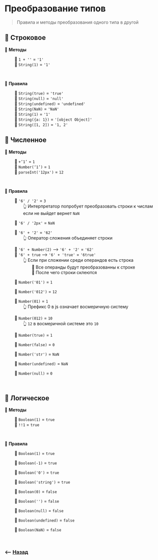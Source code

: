# Преобразование типов
> Правила и методы преобразования одного типа в другой

## 🚩 Строковое

💠 **Методы**

&emsp;&emsp; 🔹 `1 + ''` = `'1'`   
&emsp;&emsp; 🔹 `String(1)` = `'1'`        

<br> 

💠 **Правила**
	
&emsp;&emsp; 🔹 `String(true)` = `'true'`  
&emsp;&emsp; 🔹 `String(null)` = `'null'`  
&emsp;&emsp; 🔹 `String(undefined)` = `'undefined'`  
&emsp;&emsp; 🔹 `String(NaN)` = `'NaN'`      
&emsp;&emsp; 🔹 `String(1)` = `'1'`            	
&emsp;&emsp; 🔹 `String({a: 1})` = `'[object Object]'`  
&emsp;&emsp; 🔹 `String([1, 2])` = `'1, 2'`  

	

## 🚩 Численное

💠 **Методы**

&emsp;&emsp; 🔹 `+’1’` = `1`  
&emsp;&emsp; 🔹 `Number(‘1’)` = `1`  
&emsp;&emsp; 🔹 `parseInt('12px')` = `12`  

<br>

💠 **Правила**

&emsp;&emsp; 🔹 `'6' / '2'` = `3`   
&emsp;&emsp;&emsp;&emsp; 👆 Интерпретатор попробует преобразовать строки к числам   
&emsp;&emsp;&emsp;&emsp; если не выйдет вернет `NaN`

&emsp;&emsp; 🔹 `'6' / '2px'` = `NaN` 

&emsp;&emsp; 🔹 `'6' + '2'` = `'62'`   
&emsp;&emsp;&emsp;&emsp; 👆 Оператор сложения объединяет строки

&emsp;&emsp; 🔹 `'6' + Number(2)` --> `'6' + '2'` = `'62'`      
&emsp;&emsp; 🔹 `'6' + true` --> `'6' + 'true'` = `'6true'`    
&emsp;&emsp;&emsp;&emsp; 👆 Если при сложении среди операндов есть строка   
&emsp;&emsp;&emsp;&emsp;&emsp;&emsp; 🎯 Все операнды будут преобразованны к строке  
&emsp;&emsp;&emsp;&emsp;&emsp;&emsp; 🎯 После чего строки склеются

&emsp;&emsp; 🔹 `Number('01')` = `1`

&emsp;&emsp; 🔹 `Number('012')` = `12`

&emsp;&emsp; 🔹 `Number(01)` = `1`    
&emsp;&emsp;&emsp;&emsp; 👆 Префикс 0 в js означает восмеричную систему



&emsp;&emsp; 🔹 `Number(012)` = `10`  
&emsp;&emsp;&emsp;&emsp; 👆 `12` в восмеричной системе это `10`

&emsp;&emsp; 🔹 `Number(true)` = `1`

&emsp;&emsp; 🔹 `Number(false)` = `0`

&emsp;&emsp; 🔹 `Number('str')` = `NaN`

&emsp;&emsp; 🔹 `Number(undefined)` = `NaN`

&emsp;&emsp; 🔹 `Number(null)` = `0`

<br>

## 🚩 Логическое

💠 **Методы**

&emsp;&emsp; 🔹 `Boolean(1)` = `true`  
&emsp;&emsp; 🔹 `!!1` = `true`

<br>

💠 **Правила**

&emsp;&emsp; 🔹 `Boolean(1)` = `true`

&emsp;&emsp; 🔹 `Boolean(-1)` = `true`
  
&emsp;&emsp; 🔹 `Boolean('0')` = `true`
  
&emsp;&emsp; 🔹 `Boolean('string')` = `true`
  
&emsp;&emsp; 🔹 `Boolean(0)` = `false`

&emsp;&emsp; 🔹 `Boolean('')` = `false`  
  
&emsp;&emsp; 🔹 `Boolean(null)` = `false`
  
&emsp;&emsp; 🔹 `Boolean(undefined)` = `false`

&emsp;&emsp; 🔹 `Boolean(NaN)` = `false`
  
    
<br>

### ⟵ **<a href="../../readme.md">Назад</a>**
